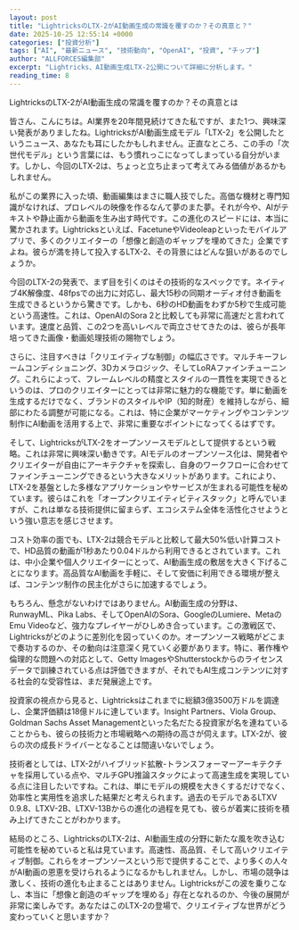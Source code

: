 ```yaml
---
layout: post
title: "LightricksのLTX-2がAI動画生成の常識を覆すのか？その真意と？"
date: 2025-10-25 12:55:14 +0000
categories: ["投資分析"]
tags: ["AI", "最新ニュース", "技術動向", "OpenAI", "投資", "チップ"]
author: "ALLFORCES編集部"
excerpt: "Lightricks、AI動画生成LTX-2公開について詳細に分析します。"
reading_time: 8
---
```


LightricksのLTX-2がAI動画生成の常識を覆すのか？その真意とは

皆さん、こんにちは。AI業界を20年間見続けてきた私ですが、また1つ、興味深い発表がありましたね。LightricksがAI動画生成モデル「LTX-2」を公開したというニュース、あなたも耳にしたかもしれません。正直なところ、この手の「次世代モデル」という言葉には、もう慣れっこになってしまっている自分がいます。しかし、今回のLTX-2は、ちょっと立ち止まって考えてみる価値があるかもしれません。

私がこの業界に入った頃、動画編集はまさに職人技でした。高価な機材と専門知識がなければ、プロレベルの映像を作るなんて夢のまた夢。それが今や、AIがテキストや静止画から動画を生み出す時代です。この進化のスピードには、本当に驚かされます。Lightricksといえば、FacetuneやVideoleapといったモバイルアプリで、多くのクリエイターの「想像と創造のギャップを埋めてきた」企業ですよね。彼らが満を持して投入するLTX-2、その背景にはどんな狙いがあるのでしょうか。

今回のLTX-2の発表で、まず目を引くのはその技術的なスペックです。ネイティブ4K解像度、48fpsでの出力に対応し、最大15秒の同期オーディオ付き動画を生成できるというから驚きです。しかも、6秒のHD動画をわずか5秒で生成可能という高速性。これは、OpenAIのSora 2と比較しても非常に高速だと言われています。速度と品質、この2つを高いレベルで両立させてきたのは、彼らが長年培ってきた画像・動画処理技術の賜物でしょう。

さらに、注目すべきは「クリエイティブな制御」の幅広さです。マルチキーフレームコンディショニング、3Dカメラロジック、そしてLoRAファインチューニング。これらによって、フレームレベルの精度とスタイルの一貫性を実現できるというのは、プロのクリエイターにとっては非常に魅力的な機能です。単に動画を生成するだけでなく、ブランドのスタイルやIP（知的財産）を維持しながら、細部にわたる調整が可能になる。これは、特に企業がマーケティングやコンテンツ制作にAI動画を活用する上で、非常に重要なポイントになってくるはずです。

そして、LightricksがLTX-2をオープンソースモデルとして提供するという戦略。これは非常に興味深い動きです。AIモデルのオープンソース化は、開発者やクリエイターが自由にアーキテクチャを探索し、自身のワークフローに合わせてファインチューニングできるという大きなメリットがあります。これにより、LTX-2を基盤とした多様なアプリケーションやサービスが生まれる可能性を秘めています。彼らはこれを「オープンクリエイティビティスタック」と呼んでいますが、これは単なる技術提供に留まらず、エコシステム全体を活性化させようという強い意志を感じさせます。

コスト効率の面でも、LTX-2は競合モデルと比較して最大50%低い計算コストで、HD品質の動画が1秒あたり0.04ドルから利用できるとされています。これは、中小企業や個人クリエイターにとって、AI動画生成の敷居を大きく下げることになります。高品質なAI動画を手軽に、そして安価に利用できる環境が整えば、コンテンツ制作の民主化がさらに加速するでしょう。

もちろん、懸念がないわけではありません。AI動画生成の分野は、RunwayML、Pika Labs、そしてOpenAIのSora、GoogleのLumiere、MetaのEmu Videoなど、強力なプレイヤーがひしめき合っています。この激戦区で、Lightricksがどのように差別化を図っていくのか。オープンソース戦略がどこまで奏功するのか、その動向は注意深く見ていく必要があります。特に、著作権や倫理的な問題への対応として、Getty ImagesやShutterstockからのライセンスデータで訓練されている点は評価できますが、それでもAI生成コンテンツに対する社会的な受容性は、まだ発展途上です。

投資家の視点から見ると、Lightricksはこれまでに総額3億3500万ドルを調達し、企業評価額は18億ドルに達しています。Insight Partners、Viola Group、Goldman Sachs Asset Managementといった名だたる投資家が名を連ねていることからも、彼らの技術力と市場戦略への期待の高さが伺えます。LTX-2が、彼らの次の成長ドライバーとなることは間違いないでしょう。

技術者としては、LTX-2がハイブリッド拡散-トランスフォーマーアーキテクチャを採用している点や、マルチGPU推論スタックによって高速生成を実現している点に注目したいですね。これは、単にモデルの規模を大きくするだけでなく、効率性と実用性を追求した結果だと考えられます。過去のモデルであるLTXV 0.9.8、LTXV-2B、LTXV-13Bからの進化の過程を見ても、彼らが着実に技術を積み上げてきたことがわかります。

結局のところ、LightricksのLTX-2は、AI動画生成の分野に新たな風を吹き込む可能性を秘めていると私は見ています。高速性、高品質、そして高いクリエイティブ制御。これらをオープンソースという形で提供することで、より多くの人々がAI動画の恩恵を受けられるようになるかもしれません。しかし、市場の競争は激しく、技術の進化も止まることはありません。Lightricksがこの波を乗りこなし、本当に「想像と創造のギャップを埋める」存在となれるのか、今後の展開が非常に楽しみです。あなたはこのLTX-2の登場で、クリエイティブな世界がどう変わっていくと思いますか？

